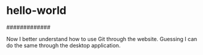 # hello-world
#############

Now I better understand how to use Git through the website.  Guessing I can do the same through the desktop application.
